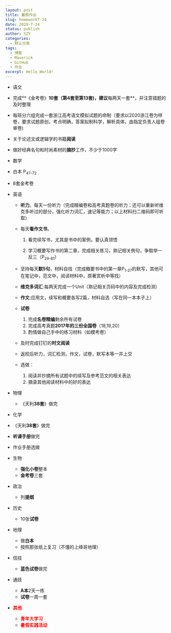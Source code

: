 ```yaml
---
layout: post
title: 暑假作业
slug: homework7-24
date: 2020-7-24
status: publish
author: SZY
categories: 
  - 默认分类
tags: 
  - 博客
  - Maverick
  - GitHub
  - 作业
excerpt: Hello World!
---
```


*  语文

  * 完成**《金考卷》**10套（第4套至第13套)，建议**每两天一套**，并注意错题的及时整理
  * 每班分六组完成一套浙江高考语文模拟试题的命制（要求以2020浙江卷为样卷，要求试题原创，考点明确，答案拟制科学，解析具体，由指定负责人组卷审卷)
  * 关于论述文或逻辑学的书籍**阅读**
  * 做好经典名句和时尚素材的**摘抄**工作，不少于1000字

*  数学

  * 白本 P<sub>47-72</sub>
  * 8套金考卷

* 英语

  * **听力**。每天一份听力（完成精编卷和高考真题卷的听力；还可以重新听维克多听过的部分，强化听力词汇，速记等能力；以上材料扫二维码即可听取）
  
  * 每天**看作文书**。
  
    1. 看完续写书，尤其是书中的案例，要认真领悟
  
    2. 学习概要写作书的第二章，完成相关练习，熟记相关例句，争取举一反三（P<sub>29-81</sub>）
    
  * 坚持每天**默5句**，材料自找（完成概要书中的第一章P<sub>1-27</sub>的默写，其他可在笔记中，范文中，阅读材料中，原著赏析中等找）
  
  * **维克多词汇**:每两天完成一个Unit（熟记相关页码中的内容及完成检测）
  
  * **作文**:应用文，续写和概要各写2篇，材料自选（写在同一本本子上）
  
  * **试卷**
  
     1. 完成**名卷精编**剩余所有试卷
     2. 完成高考真题**2017年的三份全国卷**（18,19,20）
     3. 酌情做自己手中的练习材料（如模考卷）
  * 及时完成钉钉的**时文阅读**
  * 返校后听力，词汇检测，作文，试卷，默写本等一并上交
  *  选做：
     1. 阅读并抄摘所有试题中的续写及参考范文的相关表达
     2. 摘录其他阅读材料中的好的表达
  
* 物理

  * 《天利**38套**》做完

*  化学

  * 《天利**38套**》做完
  * **听课手册**做完
  * 作业手册选做

* 生物

  * **强化小卷**整本
  * **金考卷**三套

* 政治

  * 列**提纲**

* 历史

  * 10张**试卷**

* 地理

  * 做**白本**
  * 按照那张纸上复习（不懂的上峰哥地理）

* 信技

  * **蓝色试卷**做完

* 通技

  * **A本**2天一练
  * **试卷**一周一套


* <b><font color=red>其他</font></b>
  * <b><font color=red>青年大学习</font></b>
  * <b><font color=red>暑假实践活动</font></b>

